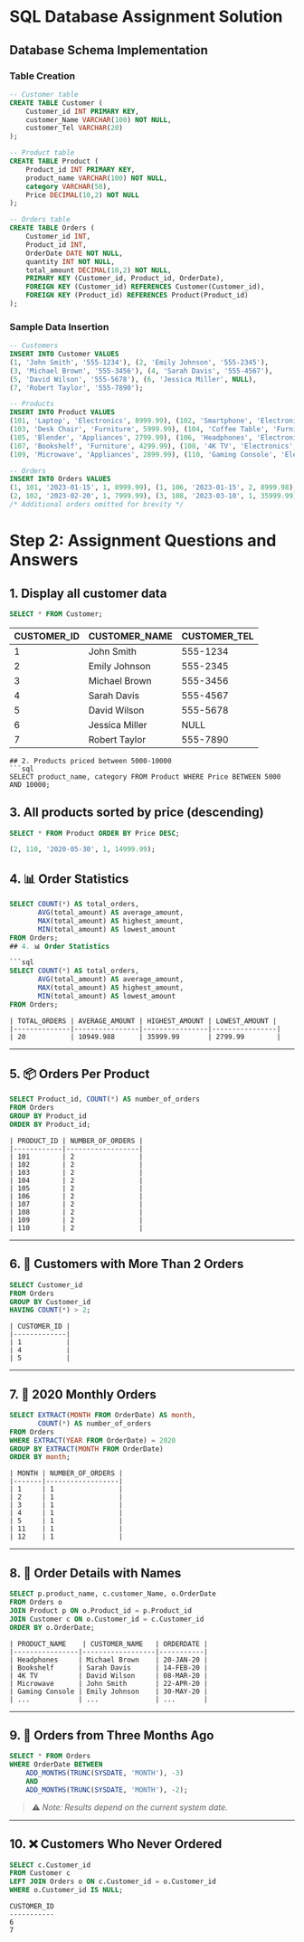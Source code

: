 # SQL Database Assignment Solution

## Database Schema Implementation

### Table Creation
```sql
-- Customer table
CREATE TABLE Customer (
    Customer_id INT PRIMARY KEY,
    customer_Name VARCHAR(100) NOT NULL,
    customer_Tel VARCHAR(20)
);

-- Product table
CREATE TABLE Product (
    Product_id INT PRIMARY KEY,
    product_name VARCHAR(100) NOT NULL,
    category VARCHAR(50),
    Price DECIMAL(10,2) NOT NULL
);

-- Orders table
CREATE TABLE Orders (
    Customer_id INT,
    Product_id INT,
    OrderDate DATE NOT NULL,
    quantity INT NOT NULL,
    total_amount DECIMAL(10,2) NOT NULL,
    PRIMARY KEY (Customer_id, Product_id, OrderDate),
    FOREIGN KEY (Customer_id) REFERENCES Customer(Customer_id),
    FOREIGN KEY (Product_id) REFERENCES Product(Product_id)
);
```
### Sample Data Insertion
```sql
-- Customers
INSERT INTO Customer VALUES
(1, 'John Smith', '555-1234'), (2, 'Emily Johnson', '555-2345'),
(3, 'Michael Brown', '555-3456'), (4, 'Sarah Davis', '555-4567'),
(5, 'David Wilson', '555-5678'), (6, 'Jessica Miller', NULL),
(7, 'Robert Taylor', '555-7890');

-- Products
INSERT INTO Product VALUES
(101, 'Laptop', 'Electronics', 8999.99), (102, 'Smartphone', 'Electronics', 7999.99),
(103, 'Desk Chair', 'Furniture', 5999.99), (104, 'Coffee Table', 'Furniture', 7499.99),
(105, 'Blender', 'Appliances', 2799.99), (106, 'Headphones', 'Electronics', 4499.99),
(107, 'Bookshelf', 'Furniture', 4299.99), (108, '4K TV', 'Electronics', 35999.99),
(109, 'Microwave', 'Appliances', 2899.99), (110, 'Gaming Console', 'Electronics', 14999.99);

-- Orders
INSERT INTO Orders VALUES
(1, 101, '2023-01-15', 1, 8999.99), (1, 106, '2023-01-15', 2, 8999.98),
(2, 102, '2023-02-20', 1, 7999.99), (3, 108, '2023-03-10', 1, 35999.99),
/* Additional orders omitted for brevity */
```
# Step 2: Assignment Questions and Answers

## 1. Display all customer data
```sql
SELECT * FROM Customer;
```
| CUSTOMER_ID | CUSTOMER_NAME  | CUSTOMER_TEL |
|------------|---------------|-------------|
| 1          | John Smith     | 555-1234    |
| 2          | Emily Johnson  | 555-2345    |
| 3          | Michael Brown  | 555-3456    |
| 4          | Sarah Davis    | 555-4567    |
| 5          | David Wilson   | 555-5678    |
| 6          | Jessica Miller | NULL        |
| 7          | Robert Taylor  | 555-7890    |

```
## 2. Products priced between 5000-10000
```sql
SELECT product_name, category FROM Product WHERE Price BETWEEN 5000 AND 10000;
```
## 3. All products sorted by price (descending)

```sql
SELECT * FROM Product ORDER BY Price DESC;

(2, 110, '2020-05-30', 1, 14999.99);
```
## 4. 📊 Order Statistics

```sql
SELECT COUNT(*) AS total_orders, 
       AVG(total_amount) AS average_amount,
       MAX(total_amount) AS highest_amount,
       MIN(total_amount) AS lowest_amount
FROM Orders;
## 4. 📊 Order Statistics

```sql
SELECT COUNT(*) AS total_orders, 
       AVG(total_amount) AS average_amount,
       MAX(total_amount) AS highest_amount,
       MIN(total_amount) AS lowest_amount
FROM Orders;
```

```text
| TOTAL_ORDERS | AVERAGE_AMOUNT | HIGHEST_AMOUNT | LOWEST_AMOUNT |
|--------------|----------------|----------------|----------------|
| 20           | 10949.988      | 35999.99       | 2799.99        |
```

---

## 5. 📦 Orders Per Product

```sql
SELECT Product_id, COUNT(*) AS number_of_orders
FROM Orders 
GROUP BY Product_id 
ORDER BY Product_id;
```

```text
| PRODUCT_ID | NUMBER_OF_ORDERS |
|------------|------------------|
| 101        | 2                |
| 102        | 2                |
| 103        | 2                |
| 104        | 2                |
| 105        | 2                |
| 106        | 2                |
| 107        | 2                |
| 108        | 2                |
| 109        | 2                |
| 110        | 2                |
```

---

## 6. 👥 Customers with More Than 2 Orders

```sql
SELECT Customer_id 
FROM Orders 
GROUP BY Customer_id 
HAVING COUNT(*) > 2;
```

```text
| CUSTOMER_ID |
|-------------|
| 1           |
| 4           |
| 5           |
```

---

## 7. 📅 2020 Monthly Orders

```sql
SELECT EXTRACT(MONTH FROM OrderDate) AS month, 
       COUNT(*) AS number_of_orders
FROM Orders 
WHERE EXTRACT(YEAR FROM OrderDate) = 2020
GROUP BY EXTRACT(MONTH FROM OrderDate) 
ORDER BY month;
```

```text
| MONTH | NUMBER_OF_ORDERS |
|-------|------------------|
| 1     | 1                |
| 2     | 1                |
| 3     | 1                |
| 4     | 1                |
| 5     | 1                |
| 11    | 1                |
| 12    | 1                |
```

---

## 8. 📄 Order Details with Names

```sql
SELECT p.product_name, c.customer_Name, o.OrderDate
FROM Orders o
JOIN Product p ON o.Product_id = p.Product_id
JOIN Customer c ON o.Customer_id = c.Customer_id
ORDER BY o.OrderDate;
```

```text
| PRODUCT_NAME    | CUSTOMER_NAME   | ORDERDATE |
|----------------|------------------|-----------|
| Headphones     | Michael Brown    | 20-JAN-20 |
| Bookshelf      | Sarah Davis      | 14-FEB-20 |
| 4K TV          | David Wilson     | 08-MAR-20 |
| Microwave      | John Smith       | 22-APR-20 |
| Gaming Console | Emily Johnson    | 30-MAY-20 |
| ...            | ...              | ...       |
```

---

## 9. 📆 Orders from Three Months Ago

```sql
SELECT * FROM Orders
WHERE OrderDate BETWEEN 
    ADD_MONTHS(TRUNC(SYSDATE, 'MONTH'), -3) 
    AND 
    ADD_MONTHS(TRUNC(SYSDATE, 'MONTH'), -2);
```

> ⚠️ *Note: Results depend on the current system date.*

---

## 10. ❌ Customers Who Never Ordered

```sql
SELECT c.Customer_id
FROM Customer c
LEFT JOIN Orders o ON c.Customer_id = o.Customer_id
WHERE o.Customer_id IS NULL;
```

```text
CUSTOMER_ID
-----------
6
7
```

